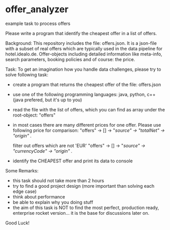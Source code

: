 # offer_analyzer
example task to process offers

Please write a program that identify the cheapest offer in a list of offers.


Background:
This repository includes the file: offers.json.
It is a json-file with a subset of real offers which are typically used in the data pipeline for hotel.idealo.de.
Offer-objects including detailed information like meta-info, search parameters, booking policies and of course: the price.


Task:
To get an imagination how you handle data challenges, please try to solve following task:
- create a program that returns the cheapest offer of the file: offers.json
- use one of the following programming languages: java, python, c++ (java prefered, but it's up to you)
- read the file with the list of offers, which you can find as array under the root-object: "offers"
- in most cases there are many different prices for one offer. Please use following price for comparison:
  "offers" -> [] -> "_source" -> "totalNet" -> "origin"                                  ._

  filter out offers which are not 'EUR'
  "offers" -> [] -> "_source" -> "currencyCode" -> "origin"                              ._
- identify the CHEAPEST offer and print its data to console


Some Remarks:
- this task should not take more than 2 hours
- try to find a good project design (more important than solving each edge case)
- think about performance
- be able to explain why you doing stuff
- the aim of this task is NOT to find the most perfect, production ready, enterprise rocket version... it is the base for discussions later on.


Good Luck!
